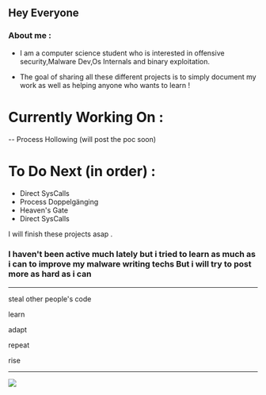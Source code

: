 ## Hey Everyone

### About me : 
- I am a computer science student who is interested in offensive security,Malware Dev,Os Internals and binary exploitation.

- The goal of sharing all these different projects is to simply document my work as well as helping anyone who wants to learn ! 

# Currently Working On : 
-- Process Hollowing (will post the poc soon)

# To Do Next (in order) : 
- Direct SysCalls
- Process Doppelgänging
- Heaven's Gate
- Direct SysCalls

I will finish these projects asap .
### I haven't been active much lately but i tried to learn as much as i can to improve my malware writing techs But i will try to post more as hard as i can


--------------------------------------------------

steal other people's code

learn

adapt

repeat

rise

--------------------------------------------------

![](https://komarev.com/ghpvc/?username=bashcr00k&color=green&style=for-the-badge&label=HACKERS?&base=0)


